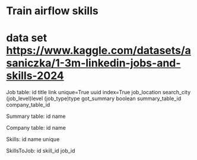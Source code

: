# Train airflow skills
# data set https://www.kaggle.com/datasets/asaniczka/1-3m-linkedin-jobs-and-skills-2024


Job table:
    id
    title
    link unique=True
    uuid index=True
    job_location
    search_city
    (job_level)level
    (job_type)type
    got_summary boolean
    summary_table_id
    company_table_id

Summary table:
    id
    name

Company table:
    id
    name

Skills:
    id
    name unique

SkillsToJob:
    id
    skill_id
    job_id
